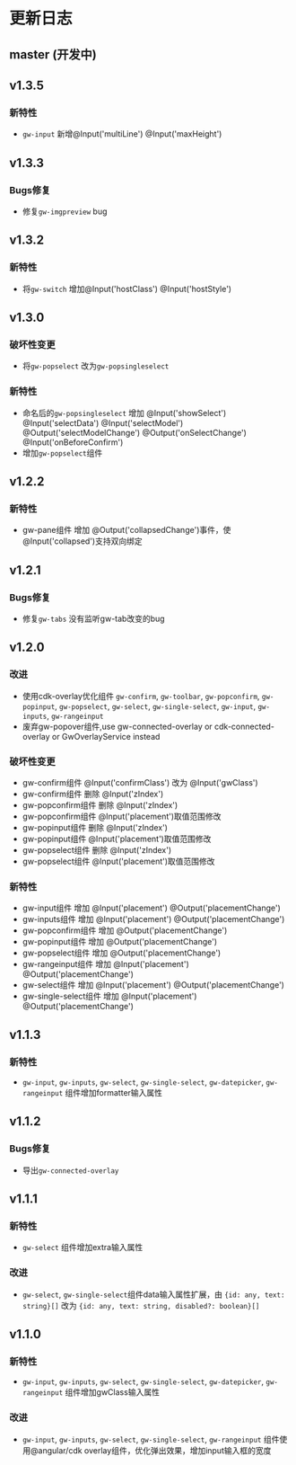 # 更新日志

## master (开发中)


<!-- ## v1.0.4 -->

<!-- ### 新特性 -->
<!-- * 增加对windows汇编器的支持 -->
<!-- * 为xmake create增加一些新的工程模板，支持tbox版本 -->
<!-- * 支持swift代码 -->
<!-- * 针对-v参数，增加错误输出信息 -->
<!-- * 增加apple编译平台：watchos, watchsimulator的编译支持 -->
<!-- * 增加对windows: x64, amd64, x86_amd64架构的编译支持 -->
<!-- * 实现动态库和静态库的快速切换 -->
<!-- * 添加-j/--jobs参数，手动指定是否多任务编译，默认改为单任务编译 -->

<!-- ### 改进 -->
<!-- * 增强`add_files`接口，支持直接添加`*.o/obj/a/lib`文件，并且支持静态库的合并 -->
<!-- * 裁剪xmake的安装过程，移除一些预编译的二进制程序 -->

<!-- ### Bugs修复 -->
<!-- * [#1](https://github.com/waruqi/xmake/issues/4): 修复win7上安装失败问题 -->
<!-- * 修复和增强工具链检测 -->
<!-- * 修复一些安装脚本的bug, 改成外置sudo进行安装 -->
<!-- * 修复linux x86_64下安装失败问题 -->


## v1.3.5

### 新特性
 * `gw-input` 新增@Input('multiLine') @Input('maxHeight')

## v1.3.3

### Bugs修复
 * 修复`gw-imgpreview` bug

## v1.3.2

### 新特性
 * 将`gw-switch` 增加@Input('hostClass') @Input('hostStyle')

## v1.3.0

### 破坏性变更
 * 将`gw-popselect` 改为`gw-popsingleselect`

### 新特性
 * 命名后的`gw-popsingleselect` 增加 @Input('showSelect')  @Input('selectData')  @Input('selectModel')  @Output('selectModelChange') @Output('onSelectChange') @Input('onBeforeConfirm')
 * 增加`gw-popselect`组件


## v1.2.2

### 新特性
 * gw-pane组件 增加 @Output('collapsedChange')事件，使@Input('collapsed')支持双向绑定


## v1.2.1

### Bugs修复
 * 修复`gw-tabs` 没有监听gw-tab改变的bug


## v1.2.0

### 改进
 * 使用cdk-overlay优化组件 `gw-confirm`, `gw-toolbar`, `gw-popconfirm`, `gw-popinput`, `gw-popselect`, `gw-select`, `gw-single-select`, `gw-input`, `gw-inputs`, `gw-rangeinput`
 * 废弃gw-popover组件,use gw-connected-overlay or cdk-connected-overlay or GwOverlayService instead

### 破坏性变更
 * gw-confirm组件 @Input('confirmClass') 改为 @Input('gwClass')
 * gw-confirm组件 删除 @Input('zIndex')
 * gw-popconfirm组件 删除 @Input('zIndex')
 * gw-popconfirm组件 @Input('placement')取值范围修改
 * gw-popinput组件 删除 @Input('zIndex')
 * gw-popinput组件 @Input('placement')取值范围修改
 * gw-popselect组件 删除 @Input('zIndex')
 * gw-popselect组件 @Input('placement')取值范围修改

### 新特性
 * gw-input组件 增加 @Input('placement') @Output('placementChange')
 * gw-inputs组件 增加 @Input('placement') @Output('placementChange')
 * gw-popconfirm组件 增加 @Output('placementChange')
 * gw-popinput组件 增加 @Output('placementChange')
 * gw-popselect组件 增加 @Output('placementChange')
 * gw-rangeinput组件 增加 @Input('placement') @Output('placementChange')
 * gw-select组件 增加 @Input('placement') @Output('placementChange')
 * gw-single-select组件 增加 @Input('placement') @Output('placementChange')


## v1.1.3

### 新特性
 * `gw-input`, `gw-inputs`, `gw-select`, `gw-single-select`, `gw-datepicker`, `gw-rangeinput` 组件增加formatter输入属性


## v1.1.2

### Bugs修复
 * 导出`gw-connected-overlay`


## v1.1.1

### 新特性
 * `gw-select` 组件增加extra输入属性

### 改进
 * `gw-select`, `gw-single-select`组件data输入属性扩展，由 `{id: any, text: string}[]` 改为 `{id: any, text: string, disabled?: boolean}[]`



## v1.1.0

### 新特性
 * `gw-input`, `gw-inputs`, `gw-select`, `gw-single-select`, `gw-datepicker`, `gw-rangeinput` 组件增加gwClass输入属性

### 改进
 * `gw-input`, `gw-inputs`, `gw-select`, `gw-single-select`, `gw-rangeinput` 组件使用@angular/cdk overlay组件，优化弹出效果，增加input输入框的宽度

